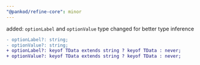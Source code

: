 ```yaml
---
"@pankod/refine-core": minor
---
```


added: `optionLabel` and `optionValue` type changed for better type inference

```diff
- optionLabel?: string;
- optionValue?: string;
+ optionLabel?: keyof TData extends string ? keyof TData : never;
+ optionValue?: keyof TData extends string ? keyof TData : never;
```
